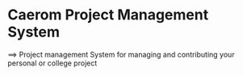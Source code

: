 # Caerom Project Management System

==> Project management System for managing and contributing your personal or college project
